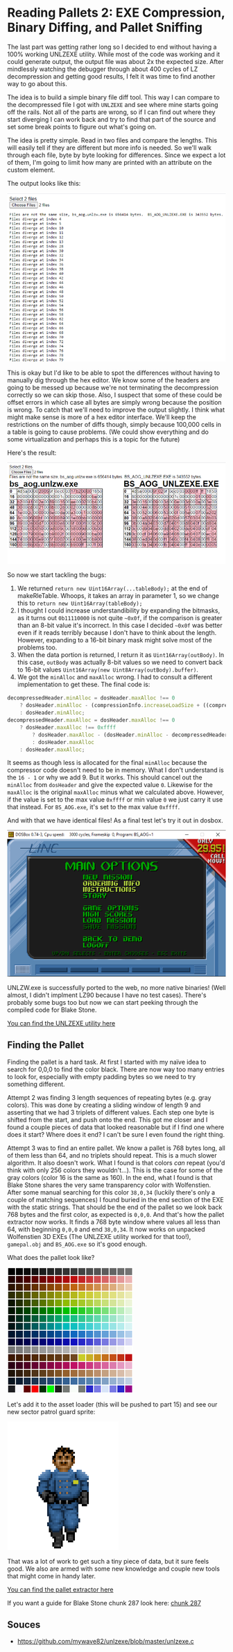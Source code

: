 Reading Pallets 2: EXE Compression, Binary Diffing, and Pallet Sniffing
=======================================================================

The last part was getting rather long so I decided to end without having a 100% working UNLZEXE utility.  While most of the code was working and it could generate output, the output file was about 2x the expected size.  After mindlessly watching the debugger through about 400 cycles of LZ decompression and getting good results, I felt it was time to find another way to go about this.

The idea is to build a simple binary file diff tool.  This way I can compare to the decompressed file I got with `UNLZEXE` and see where mine starts going off the rails.  Not all of the parts are wrong, so if I can find out where they start diverging I can work back and try to find that part of the source and set some break points to figure out what's going on.

The idea is pretty simple.  Read in two files and compare the lengths.  This will easily tell if they are different but more info is needed.  So we'll walk through each file, byte by byte looking for differences.  Since we expect a lot of them, I'm going to limit how many are printed with an attribute on the custom element.

The output looks like this:

![A textual diff of the 2 exe files](images/chapter14/simple-diff.png)

This is okay but I'd like to be able to spot the differences without having to manually dig through the hex editor.  We know some of the headers are going to be messed up because we're not terminating the decompression correctly so we can skip those.  Also, I suspect that some of these could be offset errors in which case all bytes are simply wrong because the position is wrong.  To catch that we'll need to improve the output slightly.  I think what might make sense is more of a hex editor interface.  We'll keep the restrictions on the number of diffs though, simply because 100,000 cells in a table is going to cause problems. (We could show everything and do some virtualization and perhaps this is a topic for the future)

Here's the result:

![A visual table-based diff of the 2 exe files](images/chapter14/better-diff.png)

So now we start tackling the bugs:

1) We returned `return new Uint16Array(...tableBody);` at the end of makeRleTable.  Whoops, it takes an array in parameter 1, so we change this to `return new Uint16Array(tableBody);`
2) I thought I could increase understandibility by expanding the bitmasks, as it turns out `0b11110000` is not quite `~0x0f`, if the comparison is greater than an 8-bit value it's incorrect.  In this case I decided `~0x0f` was better even if it reads terribly because I don't have to think about the length.  However, expanding to a 16-bit binary mask might solve most of the problems too.
3) When the data portion is returned, I return it as  `Uint16Array(outBody)`.  In this case, `outBody` was actually 8-bit values so we need to convert back to 16-bit values `Uint16Array(new Uint8Array(outBody).buffer)`.
4) We got the `minAlloc` and `maxAlloc` wrong.  I had to consult a different implementation to get these.  The final code is:
```js
decompressedHeader.minAlloc = dosHeader.maxAlloc !== 0
	? dosHeader.minAlloc - (compressionInfo.increaseLoadSize + ((compressionInfo.sizeOfDecompressor + 16 -1) >> 4) + 9)
	: dosHeader.minAlloc;
decompressedHeader.maxAlloc = dosHeader.maxAlloc !== 0
	? dosHeader.maxAlloc !== 0xffff 
		? dosHeader.maxAlloc - (dosHeader.minAlloc - decompressedHeader.minAlloc)
		: dosHeader.maxAlloc
	: dosHeader.maxAlloc;
```  
It seems as though less is allocated for the final `minAlloc` because the compressor code doesn't need to be in memory.  What I don't understand is the `16 - 1` or why we add 9.  But it works.  This should cancel out the `minAlloc` from `dosHeader` and give the expected value `0`.
Likewise for the `maxAlloc` is the original `maxAlloc` minus what we calculated above.  However, if the value is set to the max value `0xffff` or min value `0` we just carry it use that instead.  For `BS_AOG.exe`, it's set to the max value `0xffff`.

And with that we have identical files!  As a final test let's try it out in dosbox.

![Blake Stone Menu screen in a DOSBOX window](images/chapter14/aog-boot.png)

UNLZW.exe is successfully ported to the web, no more native binaries! (Well almost, I didn't implment LZ90 because I have no test cases).  There's probably some bugs too but now we can start peeking through the compiled code for Blake Stone.

[You can find the UNLZEXE utility here](./tools/unlzexe.html)

Finding the Pallet
------------------

Finding the pallet is a hard task.  At first I started with my naïve idea to search for 0,0,0 to find the color black.  There are now way too many entries to look for, especially with empty padding bytes so we need to try something different.

Attempt 2 was finding 3 length sequences of repeating bytes (e.g. gray colors).  This was done by creating a sliding window of length 9 and asserting that we had 3 triplets of different values.  Each step one byte is shifted from the start, and push onto the end.   This got me closer and I found a couple pieces of data that looked reasonable but if I find one where does it start? Where does it end?  I can't be sure I even found the right thing.  

Attempt 3 was to find an entire pallet.  We know a pallet is 768 bytes long, all of them less than 64, and no triplets should repeat.  This is a much slower algorithm.  It also doesn't work.  What I found is that colors *can* repeat (you'd think with only 256 colors they wouldn't...).  This is the case for some of the gray colors (color 16 is the same as 160).  In the end, what I found is that Blake Stone shares the very same transparency color with Wolfenstien.  After some manual searching for this color `38,0,34` (luckily there's only a couple of matching sequences) I found buried in the end section of the EXE with the static strings. That should be the end of the pallet so we look back 768 bytes and the first color, as expected is `0,0,0`.  And that's how the pallet extractor now works.  It finds a 768 byte window where values all less than 64, with beginning `0,0,0` and end `38,0,34`.  It now works on unpacked Wolfenstien 3D EXEs (The UNLZEXE utility worked for that too!), `gamepal.obj` and `BS_AOG.exe` so it's good enough.

What does the pallet look like?

![256 squares representing the Blake Stone pallet](images/chapter14/blake-pallet.png)

Let's add it to the asset loader (this will be pushed to part 15) and see our new sector patrol guard sprite:

![Blake Stone sector patrol sprite](images/chapter14/blake-sector-patrol.png)

That was a lot of work to get such a tiny piece of data, but it sure feels good.  We also are armed with some new knowledge and couple new tools that might come in handy later.

[You can find the pallet extractor here](./tools/pallet-extractor.html)

If you want a guide for Blake Stone chunk 287 look here: [chunk 287](./visual-aids/blake-chunk-287.html)

Souces
------
- https://github.com/mywave82/unlzexe/blob/master/unlzexe.c